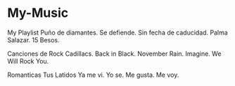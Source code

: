 # My-Music

My Playlist
Puño de diamantes.
Se defiende.
Sin fecha de caducidad.
Palma Salazar.
15 Besos.

Canciones de Rock
Cadillacs.
Back in Black.
November Rain.
Imagine.
We Will Rock You.

Romanticas
Tus Latidos
Ya me vi.
Yo se.
Me gusta.
Me voy.
